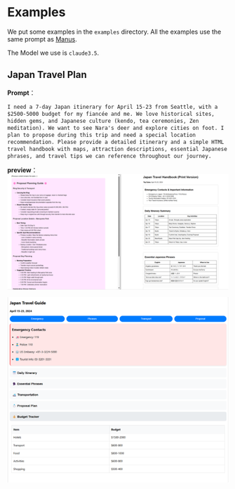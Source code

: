# Examples
We put some examples in the `examples` directory. All the examples use the same prompt as [Manus](https://manus.im/?utm_source=ai-bot.cn). 

The Model we use is `claude3.5`.

## Japan Travel Plan
**Prompt**：
```
I need a 7-day Japan itinerary for April 15-23 from Seattle, with a $2500-5000 budget for my fiancée and me. We love historical sites, hidden gems, and Japanese culture (kendo, tea ceremonies, Zen meditation). We want to see Nara's deer and explore cities on foot. I plan to propose during this trip and need a special location recommendation. Please provide a detailed itinerary and a simple HTML travel handbook with maps, attraction descriptions, essential Japanese phrases, and travel tips we can reference throughout our journey.
```
**preview**：
![alt text](./pictures/japan-travel-plan-1.png)

![alt text](./pictures/japan-travel-plan-2.png)
